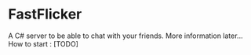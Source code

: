 FastFlicker
===========

A C# server to be able to chat with your friends.
More information later...
How to start : [TODO]
